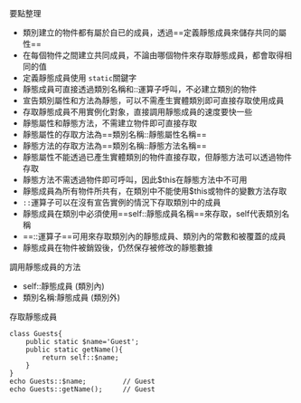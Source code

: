 要點整理
- 類別建立的物件都有屬於自已的成員，透過==定義靜態成員來儲存共同的屬性==
- 在每個物件之間建立共同成員，不論由哪個物件來存取靜態成員，都會取得相同的值
- 定義靜態成員使用 `static`關鍵字
- 靜態成員可直接透過類別名稱和::運算子呼叫，不必建立類別的物件
- 宣告類別屬性和方法為靜態，可以不需產生實體類別即可直接存取使用成員
- 存取靜態成員不用實例化對象，直接調用靜態成員的速度要快一些
- 靜態屬性和靜態方法，不需建立物件即可直接存取
- 靜態屬性的存取方法為==類別名稱::靜態屬性名稱==
- 靜態方法的存取方法為==類別名稱::靜態方法名稱==
- 靜態屬性不能透過已產生實體類別的物件直接存取，但靜態方法可以透過物件存取
- 靜態方法不需透過物件即可呼叫，因此$this在靜態方法中不可用
- 靜態成員為所有物件所共有，在類別中不能使用$this或物件的變數方法存取
- `::`運算子可以在沒有宣告實例的情況下存取類別中的成員
- 靜態成員在類別中必須使用==self::靜態成員名稱==來存取，self代表類別名稱
- ==::運算子==可用來存取類別內的靜態成員、類別內的常數和被覆蓋的成員
- 靜態成員在物件被銷毀後，仍然保存被修改的靜態數據

調用靜態成員的方法
- self::靜態成員 (類別內)
- 類別名稱:靜態成員 (類別外)

存取靜態成員
```
class Guests{
	public static $name='Guest';
	public static getName(){
		return self::$name;
	}	
}
echo Guests::$name;			// Guest
echo Guests::getName();		// Guest
```